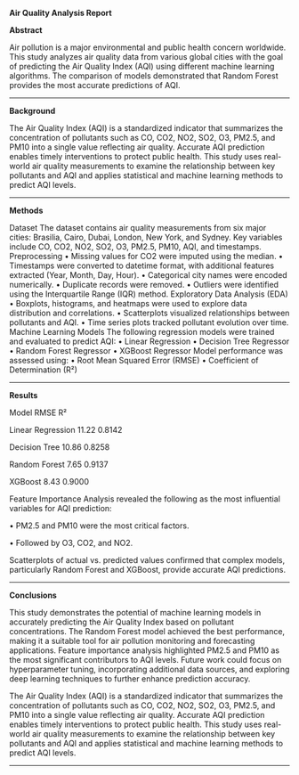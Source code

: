 ****Air Quality Analysis Report****



**Abstract**

Air pollution is a major environmental and public health concern worldwide. This study analyzes air quality data from various global cities with the goal of predicting the Air Quality Index (AQI) using different machine learning algorithms. The comparison of models demonstrated that Random Forest provides the most accurate predictions of AQI.
________________________________________
**Background**

The Air Quality Index (AQI) is a standardized indicator that summarizes the concentration of pollutants such as CO, CO2, NO2, SO2, O3, PM2.5, and PM10 into a single value reflecting air quality. Accurate AQI prediction enables timely interventions to protect public health. This study uses real-world air quality measurements to examine the relationship between key pollutants and AQI and applies statistical and machine learning methods to predict AQI levels.
________________________________________
**Methods**

Dataset
The dataset contains air quality measurements from six major cities: Brasilia, Cairo, Dubai, London, New York, and Sydney. Key variables include CO, CO2, NO2, SO2, O3, PM2.5, PM10, AQI, and timestamps.
Preprocessing
•	Missing values for CO2 were imputed using the median.
•	Timestamps were converted to datetime format, with additional features extracted (Year, Month, Day, Hour).
•	Categorical city names were encoded numerically.
•	Duplicate records were removed.
•	Outliers were identified using the Interquartile Range (IQR) method.
Exploratory Data Analysis (EDA)
•	Boxplots, histograms, and heatmaps were used to explore data distribution and correlations.
•	Scatterplots visualized relationships between pollutants and AQI.
•	Time series plots tracked pollutant evolution over time.
Machine Learning Models
The following regression models were trained and evaluated to predict AQI:
•	Linear Regression
•	Decision Tree Regressor
•	Random Forest Regressor
•	XGBoost Regressor
Model performance was assessed using:
•	Root Mean Squared Error (RMSE)
•	Coefficient of Determination (R²)
________________________________________
**Results**

Model	RMSE	R²

Linear Regression	11.22	0.8142

Decision Tree	10.86	0.8258

Random Forest	7.65	0.9137

XGBoost	8.43	0.9000

Feature Importance Analysis revealed the following as the most influential variables for AQI prediction:

•	PM2.5 and PM10 were the most critical factors.

•	Followed by O3, CO2, and NO2.

Scatterplots of actual vs. predicted values confirmed that complex models, particularly Random Forest and XGBoost, provide accurate AQI predictions.
________________________________________
**Conclusions**

This study demonstrates the potential of machine learning models in accurately predicting the Air Quality Index based on pollutant concentrations. The Random Forest model achieved the best performance, making it a suitable tool for air pollution monitoring and forecasting applications. Feature importance analysis highlighted PM2.5 and PM10 as the most significant contributors to AQI levels. Future work could focus on hyperparameter tuning, incorporating additional data sources, and exploring deep learning techniques to further enhance prediction accuracy.

The Air Quality Index (AQI) is a standardized indicator that summarizes the concentration of pollutants such as CO, CO2, NO2, SO2, O3, PM2.5, and PM10 into a single value reflecting air quality. Accurate AQI prediction enables timely interventions to protect public health. This study uses real-world air quality measurements to examine the relationship between key pollutants and AQI and applies statistical and machine learning methods to predict AQI levels.
________________________________________

